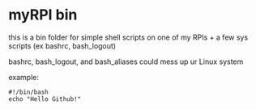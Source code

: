 myRPI bin
=======

this is a bin folder for simple shell scripts on one of my RPIs + a few sys scripts (ex bashrc, bash_logout)

bashrc, bash_logout, and bash_aliases could mess up ur Linux system 


example:
```
#!/bin/bash
echo "Hello Github!"
```
